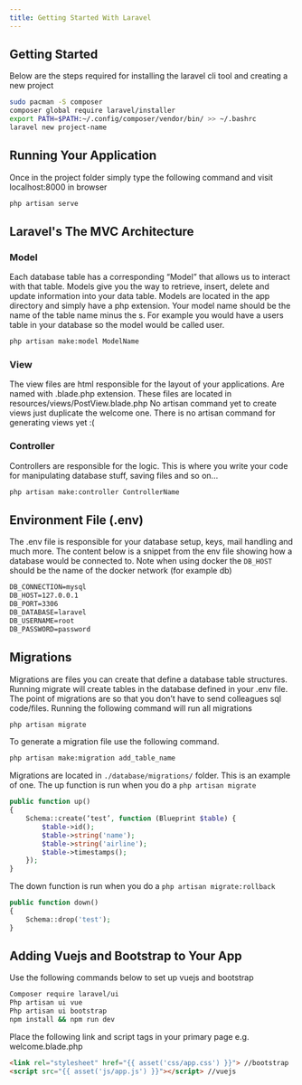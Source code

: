 ```yaml
---
title: Getting Started With Laravel
---
```

## Getting Started
Below are the steps required for installing the laravel cli tool and creating a new project

```bash
sudo pacman -S composer
composer global require laravel/installer
export PATH=$PATH:~/.config/composer/vendor/bin/ >> ~/.bashrc
laravel new project-name
```

## Running Your Application
Once in the project folder simply type the following command and visit localhost:8000 in browser

```bash
php artisan serve
```

## Laravel's The MVC Architecture

### Model
Each database table has a corresponding “Model” that allows us to interact with that table. Models give you the way to retrieve, insert, delete and update information into your data table. Models are located in the app directory and simply have a php extension.
Your model name should be the name of the table name minus the s. For example you would have a users table in your database so the model would be called user.
```bash
php artisan make:model ModelName
```

### View
The view files are html responsible for the layout of your applications. Are named with .blade.php extension. These files are located in resources/views/PostView.blade.php No artisan command yet to create views just duplicate the welcome one.
There is no artisan command for generating views yet :(

### Controller
Controllers are responsible for the logic. This is where you write your code for manipulating database stuff, saving files and so on...
```bash
php artisan make:controller ControllerName
```

## Environment File (.env)
The .env file is responsible for your database setup, keys, mail handling and much more. The content below is a snippet from the env file showing how a database would be connected to. Note when using docker the `DB_HOST` should be the name of the docker network (for example db)

```txt
DB_CONNECTION=mysql
DB_HOST=127.0.0.1
DB_PORT=3306
DB_DATABASE=laravel
DB_USERNAME=root
DB_PASSWORD=password
```

## Migrations
Migrations are files you can create that define a database table structures. Running migrate will create tables in the database defined in your .env file. The point of migrations are so that you don’t have to send colleagues sql code/files.
Running the following command will run all migrations
```bash
php artisan migrate
```
To generate a migration file use the following command.
```bash
php artisan make:migration add_table_name
```
Migrations are located in `./database/migrations/` folder. This is an example of one.
The up function is run when you do a `php artisan migrate`
```php
public function up()
{
    Schema::create(‘test’, function (Blueprint $table) {
        $table->id();
        $table->string('name');
        $table->string('airline');
        $table->timestamps();
    });
}
```
The down function is run when you do a `php artisan migrate:rollback`
```php
public function down()
{
    Schema::drop('test');
}
```

## Adding Vuejs and Bootstrap to Your App
Use the following commands below to set up vuejs and bootstrap
```bash
Composer require laravel/ui
Php artisan ui vue
Php artisan ui bootstrap
npm install && npm run dev
```
Place the following link and script tags in your primary page e.g. welcome.blade.php
```html
<link rel="stylesheet" href="{{ asset('css/app.css') }}"> //bootstrap
<script src="{{ asset('js/app.js') }}"></script> //vuejs
```
